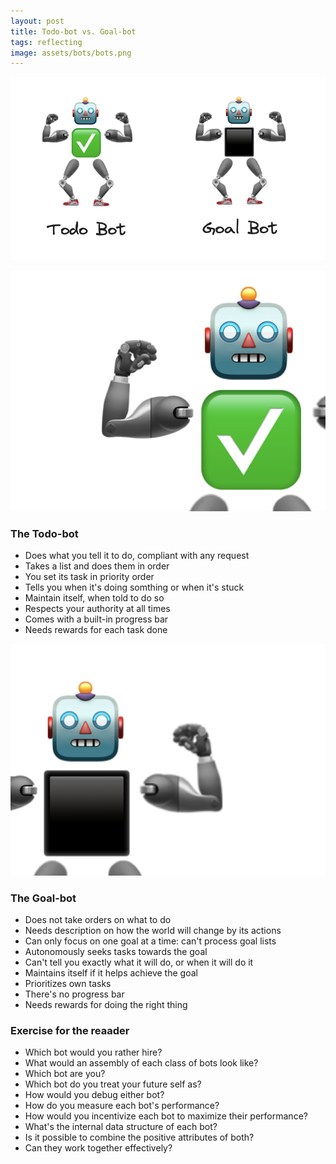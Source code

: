 ```yaml
---
layout: post
title: Todo-bot vs. Goal-bot
tags: reflecting
image: assets/bots/bots.png
---
```

![bots](assets/bots/bots.png)

![todo-bot](assets/bots/todo-bot.png)

### The Todo-bot
- Does what you tell it to do, compliant with any request
- Takes a list and does them in order
- You set its task in priority order
- Tells you when it's doing somthing or when it's stuck
- Maintain itself, when told to do so
- Respects your authority at all times
- Comes with a built-in progress bar
- Needs rewards for each task done

![goal-bot](assets/bots/goal-bot.png)

### The Goal-bot
- Does not take orders on what to do
- Needs description on how the world will change by its actions
- Can only focus on one goal at a time: can't process goal lists
- Autonomously seeks tasks towards the goal 
- Can't tell you exactly what it will do, or when it will do it
- Maintains itself if it helps achieve the goal
- Prioritizes own tasks
- There's no progress bar
- Needs rewards for doing the right thing

### Exercise for the reaader

- Which bot would you rather hire?
- What would an assembly of each class of bots look like?
- Which bot are you?
- Which bot do you treat your future self as?
- How would you debug either bot?
- How do you measure each bot's performance?
- How would you incentivize each bot to maximize their performance?
- What's the internal data structure of each bot?
- Is it possible to combine the positive attributes of both?
- Can they work together effectively?
